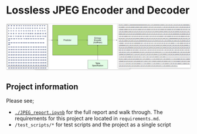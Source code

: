 [//]: # (Image References)
[image_overview]: ./images/project_overview.png

# Lossless JPEG Encoder and Decoder
![JPEG Overview][image_overview]

## Project information
Please see;
* [`./JPEG_report.ipynb`](https://github.com/JackBurdick/Multimedia_JPEG_encoder_decoder/blob/master/JPEG_report.ipynb) for the full report and walk through. The requirements for this project are located in `requirements.md`.
* `/test_scripts/*` for test scripts and the project as a single script